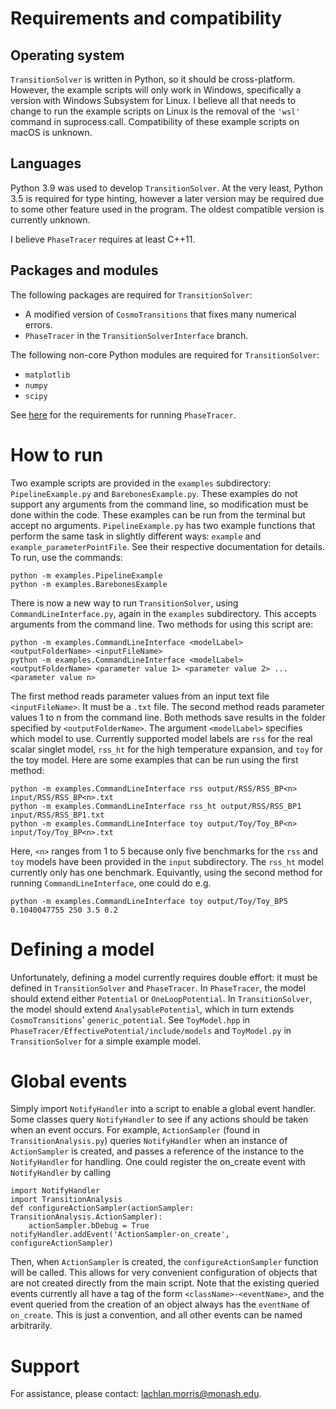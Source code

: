 # Requirements and compatibility

## Operating system

`TransitionSolver` is written in Python, so it should be cross-platform. However, the example scripts will only work in Windows, specifically a version with Windows Subsystem for Linux. I believe all that needs to change to run the example scripts on Linux is the removal of the `'wsl'` command in suprocess.call. Compatibility of these example scripts on macOS is unknown.

## Languages

Python 3.9 was used to develop `TransitionSolver`. At the very least, Python 3.5 is required for type hinting, however a later version may be required due to some other feature used in the program. The oldest compatible version is currently unknown.

I believe `PhaseTracer` requires at least C++11.

## Packages and modules

The following packages are required for `TransitionSolver`:

* A modified version of `CosmoTransitions` that fixes many numerical errors.
* `PhaseTracer` in the `TransitionSolverInterface` branch.

The following non-core Python modules are required for `TransitionSolver`:

* `matplotlib`
* `numpy`
* `scipy`

See [here](https://github.com/PhaseTracer/PhaseTracer#requirements) for the requirements for running `PhaseTracer`.

# How to run
Two example scripts are provided in the `examples` subdirectory: `PipelineExample.py` and `BarebonesExample.py`. These examples do not support any arguments from the command line, so modification must be done within the code. These examples can be run from the terminal but accept no arguments. `PipelineExample.py` has two example functions that perform the same task in slightly different ways: `example` and `example_parameterPointFile`. See their respective documentation for details. To run, use the commands:

	python -m examples.PipelineExample
	python -m examples.BarebonesExample

There is now a new way to run `TransitionSolver`, using `CommandLineInterface.py`, again in the `examples` subdirectory. This accepts arguments from the command line. Two methods for using this script are:

	python -m examples.CommandLineInterface <modelLabel> <outputFolderName> <inputFileName>
	python -m examples.CommandLineInterface <modelLabel> <outputFolderName> <parameter value 1> <parameter value 2> ... <parameter value n>
	
The first method reads parameter values from an input text file `<inputFileName>`. It must be a `.txt` file. The second method reads parameter values 1 to n from the command line. Both methods save results in the folder specified by `<outputFolderName>`. The argument `<modelLabel>` specifies which model to use. Currently supported model labels are `rss` for the real scalar singlet model, `rss_ht` for the high temperature expansion, and `toy` for the toy model. Here are some examples that can be run using the first method:

	python -m examples.CommandLineInterface rss output/RSS/RSS_BP<n> input/RSS/RSS_BP<n>.txt
	python -m examples.CommandLineInterface rss_ht output/RSS/RSS_BP1 input/RSS/RSS_BP1.txt
	python -m examples.CommandLineInterface toy output/Toy/Toy_BP<n> input/Toy/Toy_BP<n>.txt

Here, `<n>` ranges from 1 to 5 because only five benchmarks for the `rss` and `toy` models have been provided in the `input` subdirectory. The `rss_ht` model currently only has one benchmark. Equivantly, using the second method for running `CommandLineInterface`, one could do e.g.

	python -m examples.CommandLineInterface toy output/Toy/Toy_BP5 0.1040047755 250 3.5 0.2

# Defining a model
Unfortunately, defining a model currently requires double effort: it must be defined in `TransitionSolver` and `PhaseTracer`. In `PhaseTracer`, the model should extend either `Potential` or `OneLoopPotential`. In `TransitionSolver`, the model should extend `AnalysablePotential`, which in turn extends `CosmoTransitions`' `generic_potential`. See `ToyModel.hpp` in `PhaseTracer/EffectivePotential/include/models` and `ToyModel.py` in `TransitionSolver` for a simple example model.

# Global events
Simply import `NotifyHandler` into a script to enable a global event handler. Some classes query `NotifyHandler` to see if any actions should be taken when an event occurs. For example, `ActionSampler` (found in `TransitionAnalysis.py`) queries `NotifyHandler` when an instance of `ActionSampler` is created, and passes a reference of the instance to the `NotifyHandler` for handling. One could register the on_create event with `NotifyHandler` by calling

	import NotifyHandler
	import TransitionAnalysis
	def configureActionSampler(actionSampler: TransitionAnalysis.ActionSampler):
		actionSampler.bDebug = True
	notifyHandler.addEvent('ActionSampler-on_create', configureActionSampler)

Then, when `ActionSampler` is created, the `configureActionSampler` function will be called. This allows for very convenient configuration of objects that are not created directly from the main script. Note that the existing queried events currently all have a tag of the form `<className>-<eventName>`, and the event queried from the creation of an object always has the `eventName` of `on_create`. This is just a convention, and all other events can be named arbitrarily.

# Support
For assistance, please contact: [lachlan.morris@monash.edu](mailto:lachlan.morris@monash.edu).

